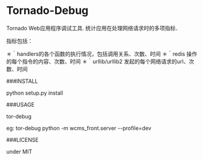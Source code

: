 # Tornado-Debug

Tornado Web应用程序调试工具. 统计应用在处理网络请求时的多项指标．

指标包括：

＊｀handlers的各个函数的执行情况，包括调用关系、次数、时间
＊｀redis 操作的每个指令的内容、次数、时间
＊｀urllib/urllib2 发起的每个网络请求的url、次数、时间

###INSTALL

python setup.py install

###USAGE

tor-debug <python command>

eg: tor-debug python -m wcms_front.server --profile=dev

###LICENSE

under MIT

